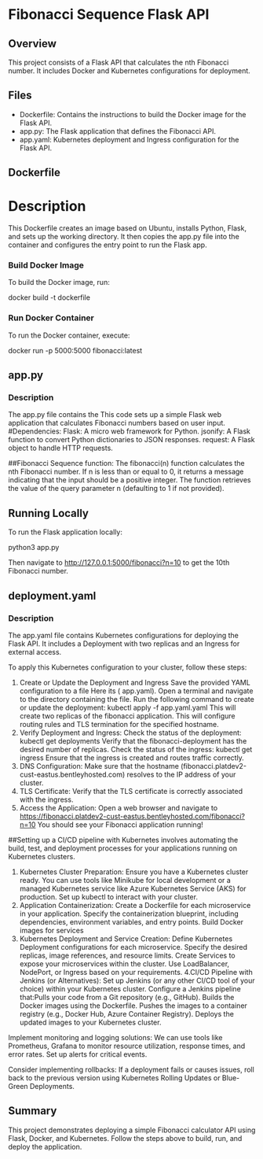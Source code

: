 # Fibonacci Sequence  Flask API

## Overview
This project consists of a Flask API that calculates the nth Fibonacci number. It includes Docker and Kubernetes configurations for deployment.

## Files
- Dockerfile: Contains the instructions to build the Docker image for the Flask API.
- app.py: The Flask application that defines the Fibonacci API.
- app.yaml: Kubernetes deployment and Ingress configuration for the Flask API.

## Dockerfile

# Description
This Dockerfile creates an image based on Ubuntu, installs Python, Flask, and sets up the working directory. It then copies the app.py file into the container and configures the entry point to run the Flask app.


### Build Docker Image
To build the Docker image, run:

docker build -t dockerfile


### Run Docker Container
To run the Docker container, execute:

docker run -p 5000:5000 fibonacci:latest


## app.py

### Description
The app.py file contains the This code sets up a simple Flask web application that calculates Fibonacci numbers based on user input. 
 #Dependencies:
Flask: A micro web framework for Python.
jsonify: A Flask function to convert Python dictionaries to JSON responses.
request: A Flask object to handle HTTP requests.


##Fibonacci Sequence function:
The fibonacci(n) function calculates the nth Fibonacci number.
If n is less than or equal to 0, it returns a message indicating that the input should be a positive integer.
The function retrieves the value of the query parameter n (defaulting to 1 if not provided).


## Running Locally
To run the Flask application locally:

python3 app.py

Then navigate to http://127.0.0.1:5000/fibonacci?n=10 to get the 10th Fibonacci number.

## deployment.yaml

### Description
The app.yaml file contains Kubernetes configurations for deploying the Flask API. It includes a Deployment with two replicas and an Ingress for external access.
 
To apply this Kubernetes configuration to your cluster, follow these steps:
1.	Create or Update the Deployment and Ingress 
	Save the provided YAML configuration to a file Here its ( app.yaml).
	Open a terminal and navigate to the directory containing the file.
	Run the following command to create or update the deployment:
	kubectl apply -f app.yaml.yaml
	This will create two replicas of the fibonacci application.
	This will configure routing rules and TLS termination for the specified hostname.
2.	Verify Deployment and Ingress:
	Check the status of the deployment:
	kubectl get deployments
	Verify that the fibonacci-deployment has the desired number of replicas.
	Check the status of the ingress:
	kubectl get ingress
	Ensure that the ingress is created and routes traffic correctly.
3.	DNS Configuration:
	Make sure that the hostname (fibonacci.platdev2-cust-eastus.bentleyhosted.com) resolves to the IP address of your cluster.
4.	TLS Certificate:
	Verify that the TLS certificate is correctly associated with the ingress.
5.	Access the Application:
	Open a web browser and navigate to https://fibonacci.platdev2-cust-eastus.bentleyhosted.com/fibonacci?n=10
	You should see your Fibonacci application running!
 

##Setting up a CI/CD pipeline with Kubernetes involves automating the build, test, and deployment processes for your applications running on Kubernetes clusters. 

1. Kubernetes Cluster Preparation:
Ensure you have a Kubernetes cluster ready. You can use tools like Minikube for local development or a managed Kubernetes service like Azure Kubernetes Service (AKS) for production.
Set up kubectl to interact with your cluster.
2. Application Containerization:
Create a Dockerfile for each microservice in your application. Specify the containerization blueprint, including dependencies, environment variables, and entry points.
Build Docker images for services 
3. Kubernetes Deployment and Service Creation:
Define Kubernetes Deployment configurations for each microservice. Specify the desired replicas, image references, and resource limits.
Create Services to expose your microservices within the cluster. Use LoadBalancer, NodePort, or Ingress based on your requirements.
4.CI/CD Pipeline with Jenkins (or Alternatives):
Set up Jenkins (or any other CI/CD tool of your choice) within your Kubernetes cluster.
Configure a Jenkins pipeline that:Pulls your code from a Git repository (e.g., GitHub).
Builds the Docker images using the Dockerfile.
Pushes the images to a container registry (e.g., Docker Hub, Azure Container Registry).
Deploys the updated images to your Kubernetes cluster.



Implement monitoring and logging solutions:
We can use  tools like Prometheus, Grafana to  monitor resource utilization, response times, and error rates.
Set up alerts for critical events.


Consider implementing rollbacks:
If a deployment fails or causes issues, roll back to the previous version using Kubernetes Rolling Updates or Blue-Green Deployments.


## Summary
This project demonstrates deploying a simple Fibonacci calculator API using Flask, Docker, and Kubernetes. Follow the steps above to build, run, and deploy the application.


